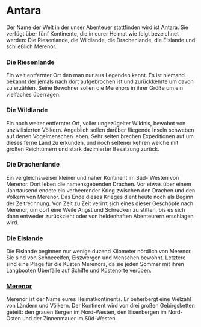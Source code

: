 # Antara
Der Name der Welt in der unser Abenteuer
stattfinden wird ist Antara. Sie verfügt über fünf
Kontinente, die in eurer Heimat wie folgt
bezeichnet werden: Die Riesenlande, die
Wildlande, die Drachenlande, die Eislande und
schließlich Merenor.

### Die Riesenlande
Ein weit entfernter Ort den man nur aus Legenden kennt. Es
ist niemand bekannt der jemals nach dort aufgebrochen ist
und zurückkehrte um davon zu erzählen. Seine Bewohner
sollen die Merenors in ihrer Größe um ein vielfaches
überragen.

### Die Wildlande
Ein noch weiter entfernter Ort, voller ungezügelter Wildnis,
bewohnt von unzivilisierten Völkern. Angeblich sollen
darüber fliegende Inseln schweben auf denen Vogelmenschen
leben. Sehr selten brechen Expeditionen auf um dieses ferne
Land zu erkunden, und noch seltener kehren welche mit
großen Reichtümern und stark dezimierter Besatzung zurück.

### Die Drachenlande
Ein vergleichsweiser kleiner und naher Kontinent im Süd-
Westen von Merenor. Dort leben die namensgebenden
Drachen. Vor etwas über einem Jahrtausend endete ein
verheerender Krieg zwischen den Drachen und den Völkern
von Merenor. Das Ende dieses Krieges dient heute noch als
Beginn der Zeitrechnung. Von Zeit zu Zeit verirrt sich eines
dieser Geschöpfe nach Merenor, um dort eine Weile Angst
und Schrecken zu stiften, bis es sich dann entweder
zurückzieht oder von heldenhaften Abenteurern erschlagen
wird.

### Die Eislande
Die Eislande beginnen nur wenige duzend Kilometer
nördlich von Merenor. Sie sind von Schneeelfen, Eiszwergen
und Menschen bewohnt. Letztere sind eine Plage für die
Küsten Merenors, da sie jeden Sommer mit ihren
Langbooten Überfälle auf Schiffe und Küstenorte verüben.

### [Merenor](Merenor.md)
Merenor ist der Name eures Heimatkontinents. Er
beherbergt eine Vielzahl von Ländern und Völkern. Der
Kontinent wird von drei großen Gebirgsketten geteilt: den
grauen Bergen im Nord-Westen, den Eisenbergen im Nord-
Osten und der Zinnenmauer im Süd-Westen.

